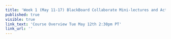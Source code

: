 ```yaml
---
title: 'Week 1 (May 11-17) BlackBoard Collaborate Mini-lectures and Activities'
published: true
visible: true
link_text: 'Course Overview Tue May 12th 2:30pm PT'
link_url: ''
---
```

